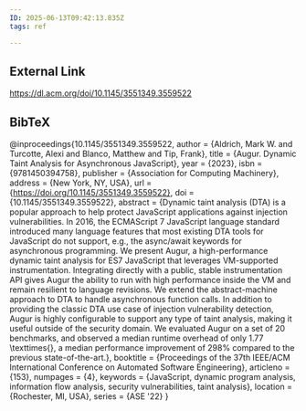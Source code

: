 ```yaml
---
ID: 2025-06-13T09:42:13.835Z
tags: ref

---
```

## External Link

https://dl.acm.org/doi/10.1145/3551349.3559522

## BibTeX

@inproceedings{10.1145/3551349.3559522, author = {Aldrich, Mark W. and Turcotte, Alexi and Blanco, Matthew and Tip, Frank}, title = {Augur. Dynamic Taint Analysis for Asynchronous JavaScript}, year = {2023}, isbn = {9781450394758}, publisher = {Association for Computing Machinery}, address = {New York, NY, USA}, url = {https://doi.org/10.1145/3551349.3559522}, doi = {10.1145/3551349.3559522}, abstract = {Dynamic taint analysis (DTA) is a popular approach to help protect JavaScript applications against injection vulnerabilities. In 2016, the ECMAScript 7 JavaScript language standard introduced many language features that most existing DTA tools for JavaScript do not support, e.g., the async/await keywords for asynchronous programming. We present Augur, a high-performance dynamic taint analysis for ES7 JavaScript that leverages VM-supported instrumentation. Integrating directly with a public, stable instrumentation API gives Augur the ability to run with high performance inside the VM and remain resilient to language revisions. We extend the abstract-machine approach to DTA to handle asynchronous function calls. In addition to providing the classic DTA use case of injection vulnerability detection, Augur is highly configurable to support any type of taint analysis, making it useful outside of the security domain. We evaluated Augur on a set of 20 benchmarks, and observed a median runtime overhead of only 1.77 \texttimes{}, a median performance improvement of 298\% compared to the previous state-of-the-art.}, booktitle = {Proceedings of the 37th IEEE/ACM International Conference on Automated Software Engineering}, articleno = {153}, numpages = {4}, keywords = {JavaScript, dynamic program analysis, information flow analysis, security vulnerabilities, taint analysis}, location = {Rochester, MI, USA}, series = {ASE '22} }
